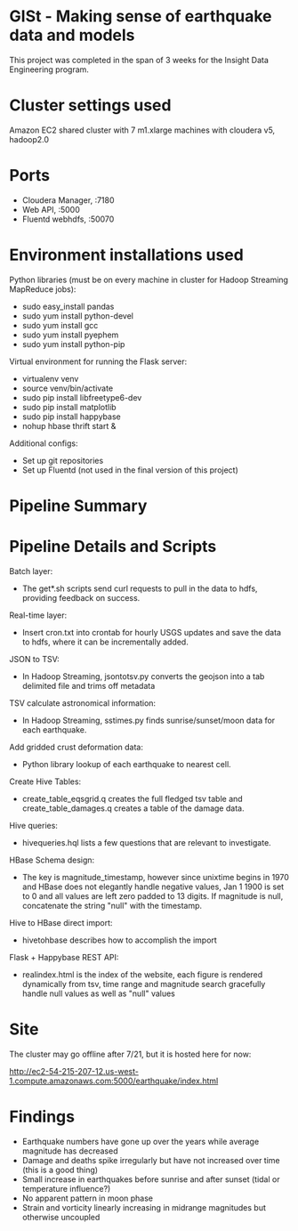 GISt - Making sense of earthquake data and models
==========
This project was completed in the span of 3 weeks for the Insight Data Engineering program.

Cluster settings used
==========
Amazon EC2 shared cluster with 7 m1.xlarge machines with cloudera v5, hadoop2.0

Ports
==========
* Cloudera Manager, :7180
* Web API, :5000
* Fluentd webhdfs, :50070

Environment installations used
==========
Python libraries (must be on every machine in cluster for Hadoop Streaming MapReduce jobs):
* sudo easy_install pandas
* sudo yum install python-devel
* sudo yum install gcc
* sudo yum install pyephem
* sudo yum install python-pip

Virtual environment for running the Flask server:
* virtualenv venv
* source venv/bin/activate
* sudo pip install libfreetype6-dev
* sudo pip install matplotlib
* sudo pip install happybase
* nohup hbase thrift start &

Additional configs:
* Set up git repositories
* Set up Fluentd (not used in the final version of this project)

Pipeline Summary
===========

Pipeline Details and Scripts
===========
Batch layer:
* The get*.sh scripts send curl requests to pull in the data to hdfs, providing feedback on success.

Real-time layer:
* Insert cron.txt into crontab for hourly USGS updates and save the data to hdfs, where it can be incrementally added.

JSON to TSV:
* In Hadoop Streaming, jsontotsv.py converts the geojson into a tab delimited file and trims off metadata

TSV calculate astronomical information:
* In Hadoop Streaming, sstimes.py finds sunrise/sunset/moon data for each earthquake.

Add gridded crust deformation data:
* Python library lookup of each earthquake to nearest cell.

Create Hive Tables:
* create_table_eqsgrid.q creates the full fledged tsv table and create_table_damages.q creates a table of the damage data.

Hive queries:
* hivequeries.hql lists a few questions that are relevant to investigate.

HBase Schema design:
* The key is magnitude_timestamp, however since unixtime begins in 1970 and HBase does not elegantly handle negative values, Jan 1 1900 is set to 0 and all values are left zero padded to 13 digits.  If magnitude is null, concatenate the string "null" with the timestamp.

Hive to HBase direct import:
* hivetohbase describes how to accomplish the import

Flask + Happybase REST API:
* realindex.html is the index of the website, each figure is rendered dynamically from tsv, time range and magnitude search gracefully handle null values as well as "null" values

Site
===========
The cluster may go offline after 7/21, but it is hosted here for now:

http://ec2-54-215-207-12.us-west-1.compute.amazonaws.com:5000/earthquake/index.html

Findings
===========
* Earthquake numbers have gone up over the years while average magnitude has decreased
* Damage and deaths spike irregularly but have not increased over time (this is a good thing)
* Small increase in earthquakes before sunrise and after sunset (tidal or temperature influence?)
* No apparent pattern in moon phase
* Strain and vorticity linearly increasing in midrange magnitudes but otherwise uncoupled
